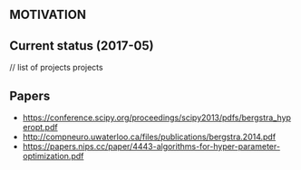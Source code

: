
MOTIVATION
----------


## Current status (2017-05)

// list of projects projects


## Papers

- https://conference.scipy.org/proceedings/scipy2013/pdfs/bergstra_hyperopt.pdf
- http://compneuro.uwaterloo.ca/files/publications/bergstra.2014.pdf
- https://papers.nips.cc/paper/4443-algorithms-for-hyper-parameter-optimization.pdf
